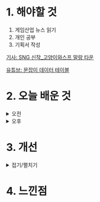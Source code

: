 
# 1. 해야할 것

1. 게임산업 뉴스 읽기 
2. 개인 공부  
3. 기획서 작성

[기사: SNG 신작_고양이와스프 말랑 타운](https://www.gamemeca.com/view.php?gid=1749201) 

[유튜브: 문잡이 데이터 테이블](https://www.youtube.com/watch?v=wRajv0ARpjE&t=3305s_)

# 2. 오늘 배운 것

<details>
<summary>오전</summary>

## 오늘의 뉴스
![image](https://github.com/JM94Ent/TIL-WIL/assets/143363550/e1cd1cac-25f0-4463-82a8-12292cfaecaa)
```
SNG (Social Network Game)신작 고양이와 스프:말랑 타운
경쟁이 없는 협동게임의 성향을 띄는 SNG게임들은 나에게 있어 몬스터헌터를 떠올리게 한다.
로스트아크의 딜을 잘 넣으면 뜨는 총평에서 '잔혹한 혈투사'라는 칭호와 딜량을 보여준다.
하지만 몬스터 헌터는 이러한 경쟁 요소를 부추기는 행위가 아닌 단 하나 '몬스터' 토벌에 집중하게하는 시스템만이 존재한다.
헌터들을 비교하는 요소 없이 무조건 헌터는 '함께' 몬스터를 토벌하는데 집중하는 것

물론 말랑 타운은 협동보다는 딜량을 보여주는 잔혹한 혈투사 성향을 띄는 자기과시 요소가 크다...고 생각한다.
협동이라고 해봤자 마을간 교류같은 버튼 하나로 퉁치는 느낌인데...
멋진 마을과 좋은 아이템 그리고 이쁜 사진들로 딜량 대신 과시욕을 채워준다고 생각한다.
이런 요소가 더 많이 있는 것이겠지, 예를 들면 치장템이라던가, 딜량과 화려한 무빙 대신 말이다.

개인적으로는 이런 SNG게임에서 MMORPG가 잘 섞인게 마비노기와 메이플스토리 같다.
경쟁하는 요소보다는 서로가 대화하고 모여서 연주하는게 사람과의 교류라는 의미에서 대부분을 차지하기 때문이다.
```
[크래프톤: SNG 게임은 무엇인가?](https://blog.krafton.com/720/)

■ 리퍼블리싱 전문 기업 밸로프, 일본 시장으로 확대
밸로프(대표 신재명)는 일본 자회사인 G.O.P가 디자드(대표 김동현)와 '아수라장'(가칭)의 일본 퍼블리싱 계약을 체결했다고 24일 밝혔습니다. G.O.P 사무실에서 진행된 이번 PC판 아수라장의 일본 국내 독점 라이선스 계약 조인식에서는 G.O.P 무가타니 COO와 디자드 김동현 대표가 참석해 합동 인터뷰 및 테스트 플레이를 실시했습니다.

■ 넥슨, 마비노기 20주년 오케스트라 '전국 투어' 개최
넥슨(공동 대표 강대현∙김정욱)은 자사 온라인게임 '마비노기'의 20주년 기념 오케스트라 콘서트 '별을 위하여' 전국 투어를 개최한다고 24일 밝혔습니다. 6월 23일 서울 공연 입장권은 5월 24일 오후 2시부터 티켓링크와 롯데콘서트홀 홈페이지를 통해 예매할 수 있으며, 이후 공연 입장권은 순차적으로 오픈될 예정입니다.

■ 텐센트, INTA 2024서 IP 보호 인사이트 공유
텐센트가 이번 주 개최된 국제상표협회(INTA) 2024 연례회의에 INTA 파트너 및 행사 스폰서 자격으로 참석해 창의성, 상업, 혁신과 관련한 지적재산권(IP)의 역할을 논의했다고 24일 밝혔습니다. 텐센트는 5일 간 136개 국가 9,650명 이상의 IP 이해관계자가 참석한 가운데, '브랜드 레벨 업: 상호작용 마케팅 및 소비자 참여를 위한 게임 활용', '웨이신 브랜드 보호 워크샵'을 운영하는 한편, 불법위조 방지 라운드테이블 등 행사에 참여했습니다.

■ 경기도, 게임 민관학 협의체 구성..."정례적 논의 활성화"
경기콘텐츠진흥원(원장 탁용석, 이하 경콘진)은 '2024 플레이엑스포(PlayX4)' 개막에 맞춰 게임 산업 발전을 위한 '게임 차담회'를 개최했다고 23일 밝혔습니다. 경콘진 탁용석 원장은 "금번 차담회가 도내 게임 관련 대·중·소, 민·관·학 간 소통 첫걸음이다"라며, "향후 정례적 협의체를 구성해 경기도 게임산업 비전에 대한 의견을 모을 것"이라고 말했습니다.

■ ‘마법소녀 카와이 러블리 즈큥도큥 바큥부큥 루루핑’ 스팀 얼리 액세스 출시 
크래프톤(대표 김창한) 산하의 크리에이티브 스튜디오 렐루게임즈(대표 김민정)가 AI 게임 '마법소녀 카와이 러블리 즈큥도큥 바큥부큥 루루핑(이하 마법소녀 루루핑)'을 23일 글로벌 게임 유통 플랫폼 스팀에 얼리 액세스로 출시했습니다. 마법소녀 루루핑은 이용자가 마이크 입력 장치에 육성으로 마법 주문을 외쳐 상대방과 전투하는 방식으로 게임을 진행합니다.

■ [이슈] 넥슨vs아이언메이스, 첫 정식재판 23일 진행 
넥슨과 아이언메이스의 첫 본안소송이 23일 서울중앙지법에서 진행됐습니다. 요약 발표 때에 넥슨 측은 "'P3' 프로젝트 팀장이었던 피고 최씨가 결과물을 무단으로 유출해 징계해고되었는데, 이후 아이언메이스 회사를 박 대표와 여러 명이 설립했다"며 "'다크 앤 다커'를 보니 넥슨 프로젝트였던 'P3'를 상당히 활용한 결과물로 보이고, 내용을 분석하니 'P3' 저작물을 무단으로 사용했다"라고 주장했습니다.

■ LCK 서머, 6월 12일 디플러스 기아vs한화생명e스포츠로 시작 
'리그 오브 레전드(LoL)' 이스포츠의 한국 프로 리그를 주최하는 리그 오브 레전드 챔피언스 코리아(대표 오상헌이하 'LCK')는 내달 12일(수) 개막하는 2024 LCK 서머의 대진, 일정을 공개했습니다.

■ 한국펩시콜라, PlayX4 '마운틴듀 제로 슈거 블루' 이벤트 오픈
한국펩시콜라는 이달 23일부터 26일까지 플레이엑스포(PlayX4)에서 에이수스 코리아(ASUS Korea, 지사장 강인석/이하 '에이수스')와 공동으로 '마운틴듀 제로 슈거 블루' 이벤트를 개최합니다. '마운틴듀 제로 슈거 블루'는 한국펩시콜라에서 선보이는 신제품입니다.

■ 넥슨, 마비노기 20주년 오프라인 행사 6월 개최 
넥슨(공동 대표 강대현∙김정욱)은 자사 온라인게임 '마비노기'의 20주년을 맞아 대규모 오프라인 행사 '판타지 파티'를 개최한다고 23일 밝혔습니다. '야외에서 즐기는 힐링 파티'를 테마로 푸른 잔디밭 위에서 '마비노기' 감성을 즐기고 밀레시안과 함께한 20주년을 기념할 수 있도록 다양한 프로그램을 구성될 예정입니다.

■ 10주년 세븐나이츠, 8월 22일 서비스 종료 
넷마블이 서비스하는 모바일 RPG 세븐나이츠, 그리고 세븐나이츠 레볼루션이 오는 8월 22일을 끝으로 서비스를 종료합니다. 세븐나이츠를 사랑해 준 모든 유저들에게 감사하며, 심사숙고 끝에 오는 8월 22일(목)을 끝으로 서비스 종료를 결정하게 됐다는 것입니다.

■ 노르망디 상륙 80주년 기념하는 '월드 오브 워쉽' 
워게이밍(대표: 빅터 키슬리)은 자사의 해상 전투 MMO 게임 '월드 오브 워쉽(World of Warships)'에서 전 세계 각 지역의 해양 박물관을 가상 공간에서 체험할 수 있는 '기나긴 박물관의 밤' 4주년을 맞아 스트리밍 이벤트를 실시합니다. 비영리 단체 Force Blue와의 협업으로 제작된 다큐멘터리 '선대 프로그맨: 노르망디의 격랑에서 발견한 교훈(Frog Fathers: Lessons From the Normandy Surf)'은 이달 초 뉴욕시에서 열린 특별 행사에서 상영된 바 있으며 오는 6월 4일부터 프리미엄 다큐멘터리 스트리밍 서비스인 마젤란TV(MagellanTV)와 월드 오브 워쉽 유튜브 채널에서 시청할 수 있습니다.

■ 스마일게이트 퍼블리싱, 신작 '로드나인' 티저 오픈 
스마일게이트는 올해 하반기 출시 예정인 모바일 MMORPG '로드나인'의 티저 페이지를 오픈했다고 23일 밝혔습니다. 스마일게이트 메가포트 백영훈 부문대표는 "로드나인은 차별화된 무기 교체 및 육성 시스템으로 MMORPG 장르 자체 고유의 재미를 보존하는 동시에 새로운 플레이 경험을 제공하는 게임"이라며, "로한M으로 입증된 엔엑스쓰리게임즈의 개발력과 스마일게이트의 축적된 운영 노하우를 더해 유저들에게 좋은 서비스를 제공하기 위해 노력할 예정으로 많은 기대 부탁드린다"라고 밝혔습니다.

■ 애드저스트 리포트, "하이브리드 캐주얼 게임 강세"
애드저스트(Adjust) 코리아가 2024년 성과와 게이밍 리포트에 기반한 전략을 23일 발표했습니다. 보고서에 따르면 2023년 전체 게임 앱 설치수 기준으로는 액션 게임이 18%로 가장 높은 비중을 차지했으며, 하이퍼 캐주얼과 퍼즐게임(각 14%), 캐주얼(9%), 시뮬레이션(7%)가 그 뒤를 이었습니다.

■ 컴투스 '서머너즈 워' 웹툰 6종, 네이버 시리즈 연재
컴투스(대표 남재관)는 글로벌 히트 RPG '서머너즈 워: 천공의 아레나(이하 서머너즈 워)' 웹툰 6종의 네이버 시리즈 연재를 시작했습니다. 이번에 공개되는 웹툰은 ▲'서머너즈 워: 크로스', ▲'서머너즈 워: 캡틴 이브', ▲'서머너즈 워: 트래커스', ▲ '서머너즈 워: 로열 블러드' ▲ '서머너즈 워: 오컬트 탐정 니키', ▲'서머너즈 워: 서머너즈 아카데미' 등입니다.

■ 한화생명 바이퍼-제카-피넛, 레이저 일일 점장으로 나선다
레이저(RAZER)가 오는 25일 강변 테크노마트 내 레이저숍에서 한화생명e스포츠 소속 '바이퍼', '제카', '피넛' 선수들의 일일 점장 이벤트를 진행합니다. 일일 점장 이벤트는 3시간 동안 1부와 2부에 나눠서 진행될 예정이며, 1부는 제품 구매 고객들을 대상으로 자유로운 사진 촬영 및 선수들을 통해 결제가 가능하며, 2부는 1부에 참여한 고객들을 대상으로 추첨을 통해 팬미팅 이벤트가 진행될 예정입니다.

■ 수박게임, 온라인 2인 대전 모드 23일 출시 
알라딘X(Aladdin X Inc.)가 '수박게임' 2인 플레이 모드 추가 팩을 출시했다고 23일 밝혔습니다. '수박게임 2인 플레이 모드 추가 팩'에는 오프라인 버전과 온라인 버전이 모두 포함되어 있습니다.

■ '이스 메모와르 -펠가나의 맹세-' 23일 국내 정발
게임피아(대표 정종헌)는 클라우디드 레오파드 엔터테인먼트(대표 첸 웬웬)와 협력하여, 일본 팔콤 주식회사(대표: 콘도 토시히로)가 개발한 '이스 메모와르 -펠가나의 맹세-' 패키지 제품을 23일 국내 정식 발매했다고 밝혔습니다. '이스 메모와르 -펠가나의 맹세-' 패키지 제품은 다양한 온/오프라인 마켓에서 구입할 수 있으며, 심의 등급은 12세이용가입니다.

■ 텐센트, 저탄소 기술 발전에 191억 원 투자
텐센트는 신규 유망 기후 기술 개발을 촉진하기 위해 출범한 카본엑스(CarbonX) 프로그램 1단계에서 13개 팀을 선정했다고 밝혔습니다. 카본엑스는 지난 2023년 3월 차세대 저탄소 기술 발전을 도모하기 위해 텐센트가 신설한 프로그램입니다.

■ 귀여운 고양이로 농장 경영, '고양이와 스프: 말랑 타운' 23일 출시 
네오위즈(공동대표 김승철, 배태근)는 지난 22일 아름게임즈(대표 강병종)가 개발한 모바일 게임 '고양이와 스프: 말랑 타운'이 국내에 정식 출시됐다고 23일 밝혔습니다. 한편, 고양이와 스프: 말랑 타운은 지난 3월 CBT(비공개 베타 테스트)를 진행, 이용자들로부터 자유로운 커스터마이징 시스템, 동화 느낌의 일러스트, 고양이를 활용한 다양한 콘텐츠에 대해 호평을 받았습니다.

■ 넷마블 초소형 기대작, 이번에는 '일곱 개의 대죄' 키운다
넷마블(대표 권영식, 김병규)은 신작 모바일 캐주얼 RPG '일곱 개의 대죄 키우기(개발사 넷마블에프앤씨)'의 정식 출시를 예고하고 글로벌 사전등록을 시작한다고 23일 밝혔습니다.

■ 슈퍼플래닛, PlayX4에서 미공개 신작 5종 공개
슈퍼플래닛은 오는 23일부터 열리는 수도권 최대 규모의 게임쇼 '2024 플레이엑스포(PlayX4)'에 미공개 신작 5종 포함 11종과 다양한 이벤트를 선보입니다. 슈퍼플래닛은 이번 플레이엑스포에 자사 개발 중인 대표작 '열렙전사 키우기', 대표 퍼블리싱 기대작 '헌터인던전'을 포함한 11종의 모바일 게임을 출품합니다.

■ 이번에는 블랙옵스 차례 '콜오브듀티', 신작 티저 
오는 6월 Xbox 게임 쇼케이스를 통해 신작 공개가 예정된 액티비전이 콜 오브 듀티 신작의 티저를 공개했습니다. 23일 콜 오브 듀티 공식 온라인 계정은 'Open your eyes'라는 문구와 함께 #TheTruthLies라는 해시태그를 걸며 의문의 영상을 공개했습니다.

■ 페이커, 'LoL e스포츠 전설의 전당' 입성 
리그 오브 레전드에 신설된 'LoL e스포츠 전설의 전당'의 제1호 헌액자로 '페이커' 이상혁 선수가 선정됐습니다. 동시에 능통한 리그 오브 레전드 게임 플레이, LoL e스포츠 업계에 수차례 기여한 업적, 그리고 전세계 수백만에 달하는 팬들에게 영감을 준 공로를 인정하여 전설의 전당 헌액을 결정하게 됐다고 그 이유를 소개했습니다.

■ 여수시, e스포츠 페스티벌 7월 20일 개최
여수시(시장 정기명)가 오는 7월 개최되는 '2024 여수시 e스포츠 페스티벌' 참가자를 모집합니다. '2024 여수시 e스포츠 페스티벌'은 e스포츠 대회와 인플루언서와 함께 하는 이벤트 경기 등 다양한 게임콘텐츠 체험 축제로 7월20일과 21일 양일간 여수흥국체육관에서 열립니다.

■ 스퀘어에닉스, '킹덤하츠' 시리즈 스팀에 6월 출시 
스퀘어에닉스가 '킹덤하츠' 시리즈를 PC 플랫폼인 스팀(Steam)에 6월 14일 출시합니다. 스퀘어에닉스는 '킹덤하츠3 + Re Mind(DLC)' 또는 '킹덤하츠 마스터피스'를 스팀에서 구매한 유저에게 특전으로 게임 내에서 사용할 수 있는 키블레이드 '데드 오브 나이트'를 제공합니다.

■ 카카오게임즈 노동조합 설립, "포괄임금제 폐지"
민주노총 화섬노조 카카오지회(지회장 : 서승욱, 이하 크루유니언 )는 카카오게임즈가 지난 4월 30일 교섭창구 단일화를 시작으로 크루유니언에 합류하게 되었다고 밝혔습니다. 카카오게임즈와 카카오VX의 합류로 크루유니언은 카카오공동체 11개 법인에 대한 단체교섭권을 가지고 향후 교섭을 진행해 나갈 예정입니다.

■ IGN, 유로게이머 브랜드 인수... 구조조정도 진행
비디오 게임과 엔터테인먼트 전문 기업인 IGN 엔터테인먼트가 유로게이머, 락 페이퍼 샷건, 게임즈인더스트리 등 다양한 비디오게임 전문 브랜드를 인수하고 구조조정에 나섰습니다. 유로게이머를 비롯해 락 페이퍼 샷건, VG247 등 엔터테인먼트 전문 미디어와 테이블탑 게임 전문 보도 채널 다이스브레이커, 업계 전문가를 위한 미디어로 출범한 게임즈인더스트리 등 글로벌 이용자를 대상으로 한 다양한 사이트가 게이머 네트워크 소속입니다.   

■ 블랙스톰, 프로젝트 2종 플레이 영상 공개
블랙스톰(대표 김도윤)은 자사가 개발중인 프로젝트 '니모닉 : 하얀그림자 (NEMONIC : White Shadow)'와 'NEXTER : zero(넥스터 : 제로)'의 플레이 영상을 최초 공개한다고 23일 밝혔습니다. 이번에 공개된 '니모닉 : 하얀그림자'의 영상에서는 고퀄리티의 애니메이션 풍 그래픽과 플레이 시 볼 수 있는 다양한 연출신과 스킬 표현 등을 확인할 수 있습니다.

■ 글로하우, 서브컬처 액션 RPG '블랙비콘' 퍼블리싱 계약
글로하우(대표 김현진)는 명주 네트워크 테크놀로지(대표 류우시)와 모바일 서브컬쳐 액션 RPG 블랙비콘(Black Beacon)의 게임 퍼블리싱 계약을 체결했다고 5월 22일 밝혔습니다. 글로하우 김현진 대표는 "블랙비콘은 올해 외부 테스트를 계획 중이다"며, "사전 체험을 통해 글로벌 유저들의 진실된 피드백을 수집하고, 이를 기반으로 공식 버전에 최적화된 개선 사항을 반영해, 블랙비콘을 올해 가장 주목받는 게임으로 선보일 계획이다."라며 "글로하우에서 선보이는 첫 타이틀인 만큼, 글로벌 유저들에게 사랑받는 제품을 서비스하기 위해 최선의 노력을 다할 것이다"라고 밝혔습니다.

■ 마인크래프트, 고양시에서 15주년 행사 개최
마이크로소프트 Xbox가 모장 스튜디오의 마인크래프트 출시 15주년을 기념해 국내에서 축하 행사를 개최합니다. 현장에는 마인크래프트 15주년 기념 맵을 직접 체험해볼 수 있는 '게임존', 나만의 마인크래프트 캐릭터를 그려보는 '드로잉존' 등 다양한 체험존이 마련되며, 블록 쌓기 및 빙고 게임 등 관람객이 참여할 수 있는 다채로운 메인 이벤트가 준비됩니다.




</details>


<details>
<summary>오후</summary>

## 기획서 작성



## 레벨 디자인 강의
![image](https://github.com/JM94Ent/TIL-WIL/assets/143363550/9675f990-9bb2-43d4-a4ac-889c5ccca93b)
```
도면을 그려서 표현할 줄 알아야 좋다.
1. 캐드
2. 포토샵
3. 3DS Max
```

![image](https://github.com/JM94Ent/TIL-WIL/assets/143363550/ea5272c8-9b01-40d5-b802-cff5bbc07d22)
```
슈퍼 마리오: 점프
젤다의 전설: 탐험
앵그리버드: 던지기


```
</details>




# 3. 개선


<details>
<summary>접기/펼치기</summary>


</details>



# 4. 느낀점


